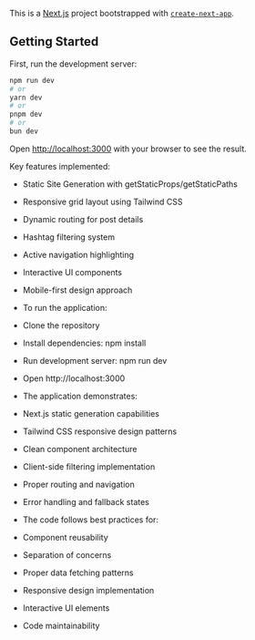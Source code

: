 This is a [Next.js](https://nextjs.org) project bootstrapped with [`create-next-app`](https://github.com/vercel/next.js/tree/canary/packages/create-next-app).

## Getting Started

First, run the development server:

```bash
npm run dev
# or
yarn dev
# or
pnpm dev
# or
bun dev
```
Open [http://localhost:3000](http://localhost:3000) with your browser to see the result.

Key features implemented:

- Static Site Generation with getStaticProps/getStaticPaths

- Responsive grid layout using Tailwind CSS

- Dynamic routing for post details

- Hashtag filtering system

- Active navigation highlighting

- Interactive UI components

- Mobile-first design approach

- To run the application:

- Clone the repository

- Install dependencies: npm install

- Run development server: npm run dev

- Open http://localhost:3000

- The application demonstrates:

- Next.js static generation capabilities

- Tailwind CSS responsive design patterns

- Clean component architecture

- Client-side filtering implementation

- Proper routing and navigation

- Error handling and fallback states

- The code follows best practices for:

- Component reusability

- Separation of concerns

- Proper data fetching patterns

- Responsive design implementation

- Interactive UI elements

- Code maintainability
